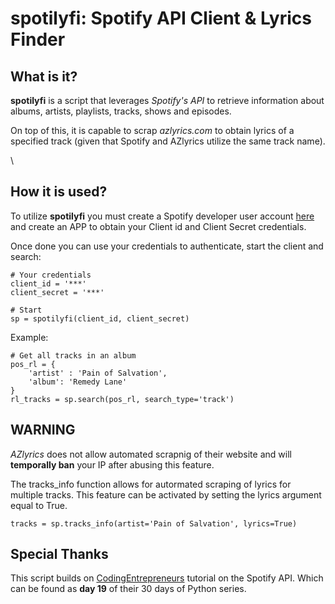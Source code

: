 # **spotilyfi: Spotify API Client & Lyrics Finder**

## What is it?
**spotilyfi** is a script that leverages *Spotify's API* to retrieve information about albums, artists, playlists, tracks, shows and episodes. 

On top of this, it is capable to scrap *azlyrics.com* to obtain lyrics of a specified track (given that Spotify and AZlyrics utilize the same track name).

\

## How it is used?
To utilize **spotilyfi** you must create a Spotify developer user account [here](https://developer.spotify.com/) and create an APP to obtain your Client id and Client Secret credentials.

Once done you can use your credentials to authenticate, start the client and search:


```
# Your credentials
client_id = '***'
client_secret = '***'

# Start
sp = spotilyfi(client_id, client_secret)
```

Example:


```
# Get all tracks in an album
pos_rl = {
    'artist' : 'Pain of Salvation',
    'album': 'Remedy Lane'
}
rl_tracks = sp.search(pos_rl, search_type='track')
```

## WARNING
*AZlyrics* does not allow automated scrapnig of their website and will **temporally ban** your IP after abusing this feature.

The tracks_info function allows for autormated scraping of lyrics for multiple tracks. This feature can be activated by setting the lyrics argument equal to True.


```
tracks = sp.tracks_info(artist='Pain of Salvation', lyrics=True)
```

## Special Thanks
This script builds on [CodingEntrepreneurs](https://www.youtube.com/channel/UCWEHue8kksIaktO8KTTN_zg) tutorial on the Spotify API. Which can be found as **day 19** of their 30 days of Python series.
